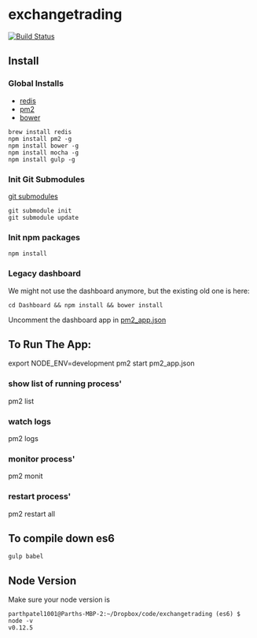# exchangetrading

[![Build Status](http://54.175.194.132:8080/buildStatus/icon?job=ExchangeTrading)](http://54.175.194.132:8080/job/ExchangeTrading/)

## Install

### Global Installs
- [redis](http://redis.io)
- [pm2](https://github.com/Unitech/pm2)
- [bower](http://bower.io)
```
brew install redis
npm install pm2 -g
npm install bower -g
npm install mocha -g
npm install gulp -g
```

### Init Git Submodules
[git submodules](https://git-scm.com/book/en/v2/Git-Tools-Submodules#Cloning-a-Project-with-Submodules)
```
git submodule init
git submodule update
```

### Init npm packages
```
npm install
```

### Legacy dashboard
We might not use the dashboard anymore, but the existing old one is here:
```
cd Dashboard && npm install && bower install
```
Uncomment the dashboard app in [pm2_app.json](https://github.com/parthpatel1001/exchangetrading/blob/master/pm2_app.json)

## To Run The App:
export NODE_ENV=development
pm2 start pm2_app.json

### show list of running process'
pm2 list

### watch logs
pm2 logs

### monitor process'
pm2 monit

### restart process'
pm2 restart all

## To compile down es6
`gulp babel`

## Node Version

Make sure your node version is
```
parthpatel1001@Parths-MBP-2:~/Dropbox/code/exchangetrading (es6) $ node -v
v0.12.5
```
